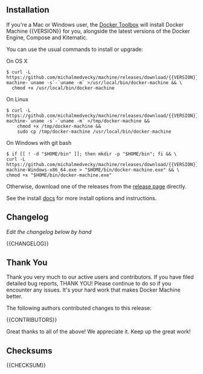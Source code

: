 ## Installation

If you're a Mac or Windows user, the [Docker Toolbox](https://www.docker.com/docker-toolbox) will install Docker Machine {{VERSION}} for you, alongside the latest versions of the Docker Engine, Compose and Kitematic.

You can use the usual commands to install or upgrade:

On OS X
```console
$ curl -L https://github.com/michalmedvecky/machine/releases/download/{{VERSION}}/docker-machine-`uname -s`-`uname -m` >/usr/local/bin/docker-machine && \
  chmod +x /usr/local/bin/docker-machine
```
On Linux
```console
$ curl -L https://github.com/michalmedvecky/machine/releases/download/{{VERSION}}/docker-machine-`uname -s`-`uname -m` >/tmp/docker-machine &&
    chmod +x /tmp/docker-machine &&
    sudo cp /tmp/docker-machine /usr/local/bin/docker-machine
```
On Windows with git bash
```console
$ if [[ ! -d "$HOME/bin" ]]; then mkdir -p "$HOME/bin"; fi && \
curl -L https://github.com/michalmedvecky/machine/releases/download/{{VERSION}}/docker-machine-Windows-x86_64.exe > "$HOME/bin/docker-machine.exe" && \
chmod +x "$HOME/bin/docker-machine.exe"
```

Otherwise, download one of the releases from the [release page](https://github.com/michalmedvecky/machine/releases/) directly.

See the install [docs](https://docs.docker.com/machine/install-machine/) for more install options and instructions.

## Changelog

*Edit the changelog below by hand*

{{CHANGELOG}}

## Thank You

Thank you very much to our active users and contributors. If you have filed detailed bug reports, THANK YOU!
Please continue to do so if you encounter any issues. It's your hard work that makes Docker Machine better.

The following authors contributed changes to this release:

{{CONTRIBUTORS}}

Great thanks to all of the above! We appreciate it. Keep up the great work!

## Checksums

{{CHECKSUM}}

